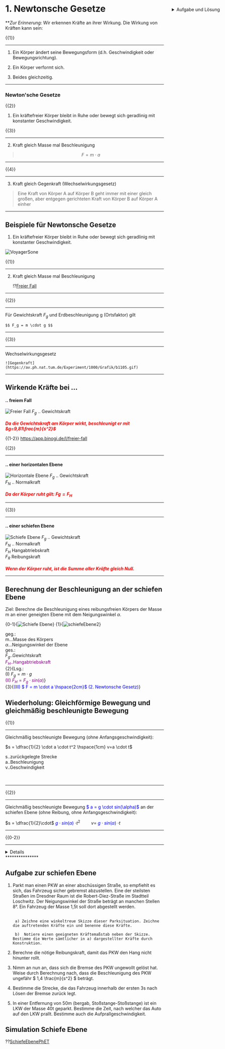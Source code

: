 <!--
author: Christian Golnik

language: de

link: https://gist.githubusercontent.com/andre-dietrich/3c69f68b2c4d80c8c6eb177229ae1ae8/raw/31cde15c4a7f3c2eda7d5ebdea440205f366acad/hideCircle.css
-->

# 1. Newtonsche Gesetze

***Zur Erinnerung:* Wir erkennen Kräfte an ihrer Wirkung. Die Wirkung von Kräften kann sein:

{{1}}
**************************
1. Ein Körper ändert seine Bewegungsform (d.h. Geschwindigkeit oder Bewegungsrichtung).

2. Ein Körper verformt sich.

3. Beides gleichzeitig.

**************************

<H3>Newton'sche Gesetze</H3>

{{2}}
1. Ein kräftefreier Körper bleibt in Ruhe oder bewegt sich geradlinig mit konstanter Geschwindigkeit.

{{3}}
**************************
2. Kraft gleich Masse mal Beschleunigung

>    $$ F = m \cdot a $$
**************************

{{4}}
**************************
3. Kraft gleich Gegenkraft (Wechselwirkungsgesetz)

> Eine Kraft von Körper A auf Körper B geht immer mit einer gleich großen, aber entgegen gerichteten Kraft von Körper B auf Körper A einher
**************************

## Beispiele für Newtonsche Gesetze

1. Ein kräftefreier Körper bleibt in Ruhe oder bewegt sich geradlinig mit konstanter Geschwindigkeit.

![VoyagerSone](https://heise.cloudimg.io/width/1220/q70.png-lossy-70.webp-lossy-70.foil1/_www-heise-de_/imgs/18/3/5/4/6/9/3/7/Voyager-illustration-with-stars-16.jpg-e02f3b734d477d20.jpeg)

{{1}}
**********************************
2. Kraft gleich Masse mal Beschleunigung

   !?[Freier Fall](https://youtu.be/-Fhc51_JbcQ)
**********************************
{{2}}
**********************************
Für Gewichtskraft $F_g$ und Erdbeschleunigung g (Ortsfaktor) gilt

    $$ F_g = m \cdot g $$
**********************************


{{3}}
**********************************
Wechselwirkungsgesetz

    ![Gegenkraft](https://av.ph.nat.tum.de/Experiment/1000/Grafik/b1105.gif)
**********************************


## Wirkende Kräfte bei ...

<H4> .. freiem Fall </H4>

![Freier Fall](https://www.schule-bw.de/faecher-und-schularten/mathematisch-naturwissenschaftliche-faecher/physik/unterrichtsmaterialien/mechanik_2/bewegung/freier_fall_schiefe_ebene_vergleich_2.gif) $F_g$ .. Gewichtskraft <br> <br> <span style="color:red">***Da die Gewichtskraft am Körper wirkt, beschleunigt er mit $g=9,81\frac{m}{s^2}$***</span>

{{1-2}}
https://app.binogi.de/l/freier-fall


{{2}}
************************
<H4> .. einer horizontalen Ebene </H4>

![Horizontale Ebene](https://diversewolken.ddns.net/nextcloud/index.php/apps/files_sharing/publicpreview/K59R2FmEWXQHy8i?file=/&fileId=105310&x=1920&y=1200&a=true&etag=e36dd0f43456ce0afbc02d73527776ce)
$F_g$ .. Gewichtskraft <br> $F_N$ .. Normalkraft <br> <br> <span style="color:red">***Da der Körper ruht gilt: $Fg = F_H$***</span>

************************

{{3}}
************************
<H4> .. einer schiefen Ebene </H4>

![Schiefe Ebene](https://diversewolken.ddns.net/nextcloud/index.php/apps/files_sharing/publicpreview/EaLpw5ejSDSSaiB?file=/&fileId=107804&x=1920&y=1200&a=true&etag=9a3e507651b1521bf3c26370b15b2a60) $F_g$ .. Gewichtskraft <br> $F_N$ .. Normalkraft <br> $F_H$ Hangabtriebskraft <br> $F_R$ Reibungskraft <br> <br> <span style="color:red">***Wenn der Körper ruht, ist die Summe aller Kräfte gleich Null.***</span>
************************

## Berechnung der Beschleunigung an der schiefen Ebene

Ziel: Berechne die Beschleunigung eines reibungsfreien Körpers der Masse m an einer geneigten Ebene mit dem Neigungswinkel $\alpha$.

{0-1}{![Schiefe Ebene](https://diversewolken.ddns.net/nextcloud/index.php/s/PYopyW4LsNAQ9fL/download)} {1}{![schiefeEbene2](https://diversewolken.ddns.net/nextcloud/index.php/s/2DSPky2b2FGqfHY/download)} 



geg.: <br> 
m...Masse des Körpers <br> 
$\alpha$...Neigungswinkel der Ebene <br> 
ges.:  <br> 
$F_g$..Gewichtskraft <br>
<span style="color:purple">$F_H$..Hangabtriebskraft</span> <br>
{2}{Lsg.: <br> (I) $F_g = m \cdot g$ <br> <span style="color:purple">(II) $F_H = F_g \cdot sin(\alpha)$</span>} <br>
{3}{<span style="color:blue">(III) $ F = m \cdot a \hspace{2cm}$ (2. Newtonsche Gesetz)</span>} <br>

## Wiederholung: Gleichförmige Bewegung und gleichmäßig beschleunigte Bewegung

{{1}}
******************
Gleichmäßig beschleunigte Bewegung (ohne Anfangsgeschwindigkeit):

$s = \dfrac{1}{2} \cdot a \cdot t^2 \hspace{1cm} v=a \cdot t$

s..zurückgelegte Strecke<br>
a..Beschleunigung<br>
v..Geschwindigkeit<br> <br> <br>
******************

{{2}}
******************
Gleichmäßig beschleunigte Bewegung <span style="color:blue"> $ a = g \cdot sin(\alpha)$ </span> an der schiefen Ebene (ohne Reibung, ohne Anfangsgeschwindigkeit):

$s = \dfrac{1}{2}\cdot$ <span style="color:blue"> $g \cdot sin(\alpha)$ </span> $\cdot t^2 \hspace{1cm} v=$ <span style="color:blue"> $g \cdot sin(\alpha)$ </span> $\cdot t$
******************

{{0-2}}
***************
<details>
    <img src='https://diversewolken.ddns.net/nextcloud/index.php/s/4pHJ5FJFkFASztE/download'/>
</details>
***************

## Aufgabe zur schiefen Ebene

<div style="position: absolute;top:100px;right:50px">
   <details>
      <summary> Aufgabe und Lösung </summary>
      https://ogy.de/10bSchiefe1

      [qr-code](https://liascript.github.io/nightly/?https://api.allorigins.win/raw?url=https://diversewolken.ddns.net/nextcloud/index.php/s/3LnzKfpQMF7EWxH/download#1)
   </details>
</div>

1. Parkt man einen PKW an einer abschüssigen Straße, so empfiehlt es sich, das Fahrzeug sicher gebremst abzustellen. Eine der steilsten Straßen im Dresdner Raum ist die Robert-Diez-Straße im Stadtteil Loschwitz. Der Neigungswinkel der Straße beträgt an manchen Stellen 8°. Ein Fahrzeug der Masse 1,5t soll dort abgestellt werden. <br> <br>
       
        a) Zeichne eine winkeltreue Skizze dieser Parksituation. Zeichne die auftretenden Kräfte ein und benenne diese Kräfte.

        b)  Notiere einen geeigneten Kräftemaßstab neben der Skizze. Bestimme die Werte sämtlicher in a) dargestellter Kräfte durch Konstruktion.

2. Berechne die nötige Reibungskraft, damit das PKW den Hang nicht hinunter rollt.

3. Nimm an nun an, dass sich die Bremse des PKW ungewollt gelöst hat. Weise durch 	Berechnung nach, dass die Beschleunigung des PKW ungefähr $ 1,4 \frac{m}{s^2} $ beträgt.

4. Bestimme die Strecke, die das Fahrzeug innerhalb der ersten 3s nach Lösen der Bremse zurück legt.

5. In einer Entfernung von 50m (bergab, Stoßstange-Stoßstange) ist ein LKW der Masse 40t geparkt. Bestimme die Zeit, nach welcher das Auto auf den LKW prallt. Bestimme auch die Aufprallgeschwindigkeit.

## Simulation Schiefe Ebene

??[SchiefeEbenePhET](https://phet.colorado.edu/sims/cheerpj/motion-series/latest/motion-series.html?simulation=ramp-forces-and-motion&locale=de)
